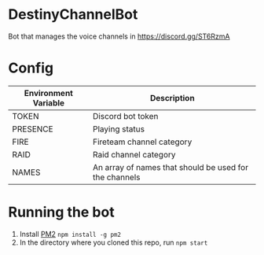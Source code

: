 # DestinyChannelBot
Bot that manages the voice channels in https://discord.gg/ST6RzmA

# Config
Environment Variable | Description
--- | ---
TOKEN | Discord bot token
PRESENCE | Playing status
FIRE | Fireteam channel category
RAID | Raid channel category
NAMES | An array of names that should be used for the channels

# Running the bot
1. Install [PM2](http://pm2.keymetrics.io/) `npm install -g pm2`
2. In the directory where you cloned this repo, run `npm start`
